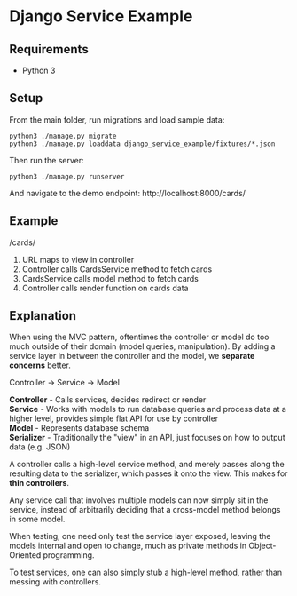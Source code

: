 Django Service Example
======================

## Requirements

* Python 3

## Setup

From the main folder, run migrations and load sample data:

```
python3 ./manage.py migrate
python3 ./manage.py loaddata django_service_example/fixtures/*.json
```

Then run the server:

```
python3 ./manage.py runserver
```

And navigate to the demo endpoint:
http://localhost:8000/cards/

## Example

/cards/

1. URL maps to view in controller
2. Controller calls CardsService method to fetch cards
3. CardsService calls model method to fetch cards
4. Controller calls render function on cards data

## Explanation

When using the MVC pattern, oftentimes the controller or model do too much outside of their domain (model queries, manipulation). By adding a service layer in between the controller and the model, we **separate concerns** better.

Controller → Service → Model

**Controller** - Calls services, decides redirect or render  
**Service** - Works with models to run database queries and process data at a higher level, provides simple flat API for use by controller  
**Model** - Represents database schema  
**Serializer** - Traditionally the "view" in an API, just focuses on how to output data (e.g. JSON)

A controller calls a high-level service method, and merely passes along the resulting data to the serializer, which passes it onto the view. This makes for **thin controllers**.

Any service call that involves multiple models can now simply sit in the service, instead of arbitrarily deciding that a cross-model method belongs in some model.

When testing, one need only test the service layer exposed, leaving the models internal and open to change, much as private methods in Object-Oriented programming.

To test services, one can also simply stub a high-level method, rather than messing with controllers.
